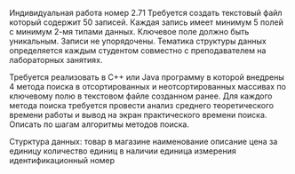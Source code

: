 Индивидуальная работа номер 2.71
Требуется создать текстовый файл который содержит 50 записей. Каждая запись имеет минимум 5 полей с минимум 2-мя типами данных. Ключевое поле должно быть уникальным. Записи не упорядочены. Тематика структуры данных определяется каждым студентом совместно с преподавателем на лабораторных занятиях.

Требуется реализовать в C++ или Java программу в которой внедрены 4 метода поиска в отсортированных и неотсортированных массивах по ключевому полю в текстовом файле созданном ранее. Для каждого метода поиска требуется провести анализ среднего теоретического времени работы и вывод на экран практического времени поиска. Описать по шагам алгоритмы методов поиска.

Стурктура данных:
товар в магазине
наименование
описание
цена за единицу
количество единиц в наличии
единица измерения
идентификационный номер